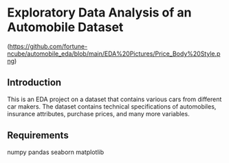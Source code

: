 # Exploratory Data Analysis of an Automobile Dataset

(https://github.com/fortune-ncube/automobile_eda/blob/main/EDA%20Pictures/Price_Body%20Style.png)
## Introduction
This is an EDA project on a dataset that contains various cars from different car makers. 
The dataset contains technical specifications of automobiles, insurance attributes, purchase prices, and many more variables.

## Requirements
numpy
pandas
seaborn
matplotlib
